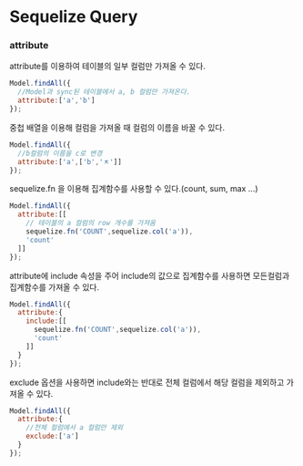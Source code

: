 # Sequelize Query

### attribute

attribute를 이용하여 테이블의 일부 컬럼만 가져올 수 있다.
```javascript
Model.findAll({
  //Model과 sync된 테이블에서 a, b 컬럼만 가져온다.
  attribute:['a','b']
});
```

중첩 배열을 이용해 컬럼을 가져올 때 컬럼의 이름을 바꿀 수 있다.
```javascript
Model.findAll({
  //b컬럼의 이름을 c로 변경
  attribute:['a',['b','ㅊ']]
});
```

sequelize.fn 을 이용해 집계함수를 사용할 수 있다.(count, sum, max ...)
```javascript
Model.findAll({
  attribute:[[
    // 테이블의 a 컬럼의 row 개수를 가져옴
    sequelize.fn('COUNT',sequelize.col('a')),
    'count'
  ]]
});
```

attribute에 include 속성을 주어 include의 값으로 집계함수를 사용하면 모든컬럼과 집계함수를 가져올 수 있다.
```javascript
Model.findAll({
  attribute:{
    include:[[
      sequelize.fn('COUNT',sequelize.col('a')),
      'count'
    ]]
  }
});
```

exclude 옵션을 사용하면 include와는 반대로 전체 컬럼에서 해당 컬럼을 제외하고 가져올 수 있다.
```javascript
Model.findAll({
  attribute:{
    //전체 컬럼에서 a 컬럼만 제외
    exclude:['a']
  }
});
```
